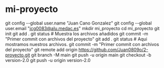 # mi-proyecto
git config --global user.name "Juan Cano Gonzalez"
git config --global user.email "jcg0083@alu.medac.es"
mkdir mi_proyecto
cd mi_proyecto
git init
git add .
git status   # Muestra los archivos añadidos
git commit -m "Primer commit con archivos del proyecto"
git add .
git status   # Aqui mostramos nuestros archivos.
git commit -m "Primer commit con archivos del proyecto"
git remote add origin https://github.com/Juan0809o/2-proyecto.git
git branch -M main
git push -u origin main
git checkout -b version-2.0
git push -u origin version-2.0

